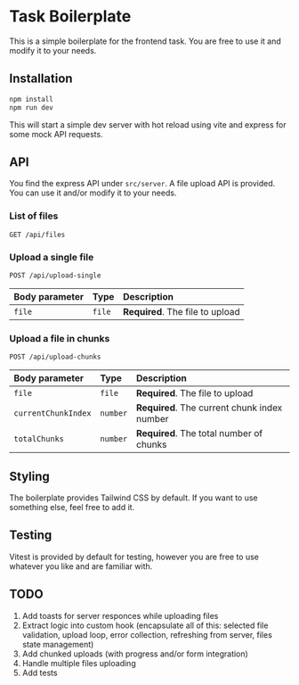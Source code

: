# Task Boilerplate

This is a simple boilerplate for the frontend task. You are free to use it and modify it to your needs.

## Installation

```bash
npm install
npm run dev
```

This will start a simple dev server with hot reload using vite and express for some mock API requests.

## API

You find the express API under `src/server`. A file upload API is provided. You can use it and/or modify it to your needs.

### List of files

```http
GET /api/files
```

### Upload a single file

```http
POST /api/upload-single
```

| Body parameter | Type   | Description                      |
| :------------- | :----- | :------------------------------- |
| `file`         | `file` | **Required**. The file to upload |

### Upload a file in chunks

```http
POST /api/upload-chunks
```

| Body parameter      | Type     | Description                                  |
| :------------------ | :------- | :------------------------------------------- |
| `file`              | `file`   | **Required**. The file to upload             |
| `currentChunkIndex` | `number` | **Required**. The current chunk index number |
| `totalChunks`       | `number` | **Required**. The total number of chunks     |

## Styling

The boilerplate provides Tailwind CSS by default. If you want to use something else, feel free to add it.

## Testing

Vitest is provided by default for testing, however you are free to use whatever you like and are familiar with.

## TODO

1. Add toasts for server responces while uploading files
2. Extract logic into custom hook (encapsulate all of this: selected file validation, upload loop, error collection, refreshing from server, files state management)
3. Add chunked uploads (with progress and/or form integration)
4. Handle multiple files uploading
5. Add tests
